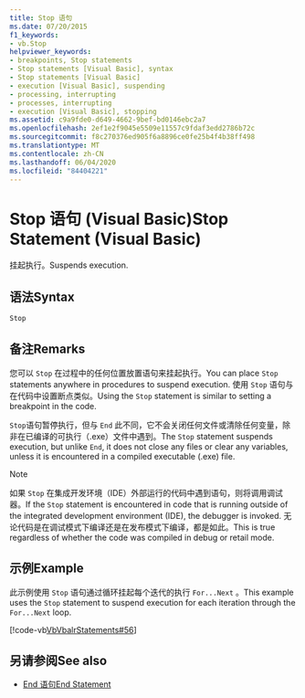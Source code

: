 ```yaml
---
title: Stop 语句
ms.date: 07/20/2015
f1_keywords:
- vb.Stop
helpviewer_keywords:
- breakpoints, Stop statements
- Stop statements [Visual Basic], syntax
- Stop statements [Visual Basic]
- execution [Visual Basic], suspending
- processing, interrupting
- processes, interrupting
- execution [Visual Basic], stopping
ms.assetid: c9a9fde0-d649-4662-9bef-bd0146ebc2a7
ms.openlocfilehash: 2ef1e2f9045e5509e11557c9fdaf3edd2786b72c
ms.sourcegitcommit: f8c270376ed905f6a8896ce0fe25b4f4b38ff498
ms.translationtype: MT
ms.contentlocale: zh-CN
ms.lasthandoff: 06/04/2020
ms.locfileid: "84404221"
---
```

# <a name="stop-statement-visual-basic"></a><span data-ttu-id="cdfa1-102">Stop 语句 (Visual Basic)</span><span class="sxs-lookup"><span data-stu-id="cdfa1-102">Stop Statement (Visual Basic)</span></span>
<span data-ttu-id="cdfa1-103">挂起执行。</span><span class="sxs-lookup"><span data-stu-id="cdfa1-103">Suspends execution.</span></span>  
  
## <a name="syntax"></a><span data-ttu-id="cdfa1-104">语法</span><span class="sxs-lookup"><span data-stu-id="cdfa1-104">Syntax</span></span>  
  
```vb  
Stop  
```  
  
## <a name="remarks"></a><span data-ttu-id="cdfa1-105">备注</span><span class="sxs-lookup"><span data-stu-id="cdfa1-105">Remarks</span></span>  
 <span data-ttu-id="cdfa1-106">您可以 `Stop` 在过程中的任何位置放置语句来挂起执行。</span><span class="sxs-lookup"><span data-stu-id="cdfa1-106">You can place `Stop` statements anywhere in procedures to suspend execution.</span></span> <span data-ttu-id="cdfa1-107">使用 `Stop` 语句与在代码中设置断点类似。</span><span class="sxs-lookup"><span data-stu-id="cdfa1-107">Using the `Stop` statement is similar to setting a breakpoint in the code.</span></span>  
  
 <span data-ttu-id="cdfa1-108">`Stop`语句暂停执行，但与 `End` 此不同，它不会关闭任何文件或清除任何变量，除非在已编译的可执行（.exe）文件中遇到。</span><span class="sxs-lookup"><span data-stu-id="cdfa1-108">The `Stop` statement suspends execution, but unlike `End`, it does not close any files or clear any variables, unless it is encountered in a compiled executable (.exe) file.</span></span>  
  
> [!NOTE]
> <span data-ttu-id="cdfa1-109">如果 `Stop` 在集成开发环境（IDE）外部运行的代码中遇到语句，则将调用调试器。</span><span class="sxs-lookup"><span data-stu-id="cdfa1-109">If the `Stop` statement is encountered in code that is running outside of the integrated development environment (IDE), the debugger is invoked.</span></span> <span data-ttu-id="cdfa1-110">无论代码是在调试模式下编译还是在发布模式下编译，都是如此。</span><span class="sxs-lookup"><span data-stu-id="cdfa1-110">This is true regardless of whether the code was compiled in debug or retail mode.</span></span>  
  
## <a name="example"></a><span data-ttu-id="cdfa1-111">示例</span><span class="sxs-lookup"><span data-stu-id="cdfa1-111">Example</span></span>  
 <span data-ttu-id="cdfa1-112">此示例使用 `Stop` 语句通过循环挂起每个迭代的执行 `For...Next` 。</span><span class="sxs-lookup"><span data-stu-id="cdfa1-112">This example uses the `Stop` statement to suspend execution for each iteration through the `For...Next` loop.</span></span>  
  
 [!code-vb[VbVbalrStatements#56](~/samples/snippets/visualbasic/VS_Snippets_VBCSharp/VbVbalrStatements/VB/Class1.vb#56)]  
  
## <a name="see-also"></a><span data-ttu-id="cdfa1-113">另请参阅</span><span class="sxs-lookup"><span data-stu-id="cdfa1-113">See also</span></span>

- [<span data-ttu-id="cdfa1-114">End 语句</span><span class="sxs-lookup"><span data-stu-id="cdfa1-114">End Statement</span></span>](end-statement.md)
